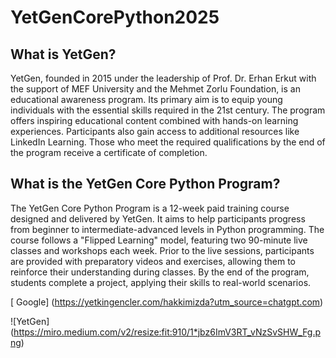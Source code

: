 # YetGenCorePython2025
## What is YetGen?
 YetGen, founded in 2015 under the leadership of Prof. Dr. Erhan Erkut with the support of MEF University and the Mehmet Zorlu Foundation, is an educational awareness program. Its primary aim is to equip young individuals with the essential skills required in the 21st century. The program offers inspiring educational content combined with hands-on learning experiences. Participants also gain access to additional resources like LinkedIn Learning. Those who meet the required qualifications by the end of the program receive a certificate of completion.

 ## What is the YetGen Core Python Program?
  The YetGen Core Python Program is a 12-week paid training course designed and delivered by YetGen. It aims to help participants progress from beginner to intermediate-advanced levels in Python programming. The course follows a "Flipped Learning" model, featuring two 90-minute live classes and workshops each week. Prior to the live sessions, participants are provided with preparatory videos and exercises, allowing them to reinforce their understanding during classes. By the end of the program, students complete a project, applying their skills to real-world scenarios.

  [ Google] (https://yetkingencler.com/hakkimizda?utm_source=chatgpt.com)

  ![YetGen] (https://miro.medium.com/v2/resize:fit:910/1*jbz6ImV3RT_vNzSvSHW_Fg.png)